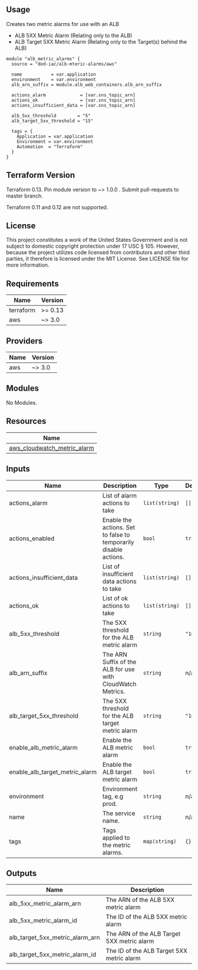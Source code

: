 <!-- BEGINNING OF PRE-COMMIT-TERRAFORM DOCS HOOK -->
## Usage

Creates two metric alarms for use with an ALB
* ALB 5XX Metric Alarm (Relating only to the ALB)
* ALB Target 5XX Metric Alarm (Relating only to the Target(s) behind the ALB)

```hcl
module "alb_metric_alarms" {
  source = "dod-iac/alb-mteric-alarms/aws"

  name           = var.application
  environment    = var.environment
  alb_arn_suffix = module.alb_web_containers.alb_arn_suffix

  actions_alarm             = [var.sns_topic_arn]
  actions_ok                = [var.sns_topic_arn]
  actions_insufficient_data = [var.sns_topic_arn]

  alb_5xx_threshold        = "5"
  alb_target_5xx_threshold = "15"

  tags = {
    Application = var.application
    Environment = var.environment
    Automation  = "Terraform"
  }
}
```

## Terraform Version

Terraform 0.13. Pin module version to ~> 1.0.0 . Submit pull-requests to master branch.

Terraform 0.11 and 0.12 are not supported.

## License

This project constitutes a work of the United States Government and is not subject to domestic copyright protection under 17 USC § 105.  However, because the project utilizes code licensed from contributors and other third parties, it therefore is licensed under the MIT License.  See LICENSE file for more information.

## Requirements

| Name | Version |
|------|---------|
| terraform | >= 0.13 |
| aws | ~> 3.0 |

## Providers

| Name | Version |
|------|---------|
| aws | ~> 3.0 |

## Modules

No Modules.

## Resources

| Name |
|------|
| [aws_cloudwatch_metric_alarm](https://registry.terraform.io/providers/hashicorp/aws/latest/docs/resources/cloudwatch_metric_alarm) |

## Inputs

| Name | Description | Type | Default | Required |
|------|-------------|------|---------|:--------:|
| actions\_alarm | List of alarm actions to take | `list(string)` | `[]` | no |
| actions\_enabled | Enable the actions. Set to false to temporarily disable actions. | `bool` | `true` | no |
| actions\_insufficient\_data | List of insufficient data actions to take | `list(string)` | `[]` | no |
| actions\_ok | List of ok actions to take | `list(string)` | `[]` | no |
| alb\_5xx\_threshold | The 5XX threshold for the ALB metric alarm | `string` | `"10"` | no |
| alb\_arn\_suffix | The ARN Suffix of the ALB for use with CloudWatch Metrics. | `string` | n/a | yes |
| alb\_target\_5xx\_threshold | The 5XX threshold for the ALB target metric alarm | `string` | `"10"` | no |
| enable\_alb\_metric\_alarm | Enable the ALB metric alarm | `bool` | `true` | no |
| enable\_alb\_target\_metric\_alarm | Enable the ALB target metric alarm | `bool` | `true` | no |
| environment | Environment tag, e.g prod. | `string` | n/a | yes |
| name | The service name. | `string` | n/a | yes |
| tags | Tags applied to the metric alarms. | `map(string)` | `{}` | no |

## Outputs

| Name | Description |
|------|-------------|
| alb\_5xx\_metric\_alarm\_arn | The ARN of the ALB 5XX metric alarm |
| alb\_5xx\_metric\_alarm\_id | The ID of the ALB 5XX metric alarm |
| alb\_target\_5xx\_metric\_alarm\_arn | The ARN of the ALB Target 5XX metric alarm |
| alb\_target\_5xx\_metric\_alarm\_id | The ID of the ALB Target 5XX metric alarm |
<!-- END OF PRE-COMMIT-TERRAFORM DOCS HOOK -->
